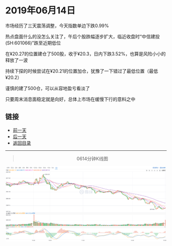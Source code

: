 # 2019年06月14日

市场经历了三天震荡调整，今天指数单边下跌0.99%

热点盘面什么的没怎么关注了，午后个股跌幅逐步扩大，临近收盘时“中信建投(SH:601066)”跌至近期低位

在¥20.27的位置建仓了500股，收于¥20.3，日内下跌3.52%，也算是风险小小的释放了一波

持续下探的时候尝试在¥20.21的位置加仓，犹豫了一下错过了最低位置（最低¥20.2）

谨慎的建了500仓，可以从容地盈亏看淡了

只要周末消息面稳定就是向好，总体上市场在缓慢下行的意料之中



## 链接

- [前一天](https://github.com/gdoggy/investment-diary/blob/master/2019/0613.md)
- [后一天](https://github.com/gdoggy/investment-diary/blob/master/2019/0617.md)
- [返回目录](https://github.com/gdoggy/investment-diary)

------

> <center>0614分钟K线图</center>

![K minute](https://github.com/gdoggy/investment-diary/blob/master/2019/RunChart/0614.png)

